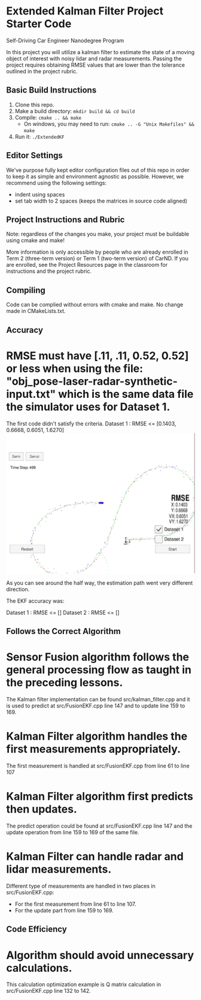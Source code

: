 # Extended Kalman Filter Project Starter Code
Self-Driving Car Engineer Nanodegree Program

In this project you will utilize a kalman filter to estimate the state of a moving object of interest with noisy lidar and radar measurements. Passing the project requires obtaining RMSE values that are lower than the tolerance outlined in the project rubric. 

## Basic Build Instructions

1. Clone this repo.
2. Make a build directory: `mkdir build && cd build`
3. Compile: `cmake .. && make` 
   * On windows, you may need to run: `cmake .. -G "Unix Makefiles" && make`
4. Run it: `./ExtendedKF `

## Editor Settings

We've purpose fully kept editor configuration files out of this repo in order to
keep it as simple and environment agnostic as possible. However, we recommend
using the following settings:

* indent using spaces
* set tab width to 2 spaces (keeps the matrices in source code aligned)

## Project Instructions and Rubric

Note: regardless of the changes you make, your project must be buildable using
cmake and make!

More information is only accessible by people who are already enrolled in Term 2 (three-term version) or Term 1 (two-term version)
of CarND. If you are enrolled, see the Project Resources page in the classroom
for instructions and the project rubric.

## Compiling

Code can be complied without errors with cmake and make.
No change made in CMakeLists.txt.

## Accuracy

# RMSE must have [.11, .11, 0.52, 0.52] or less when using the file: "obj_pose-laser-radar-synthetic-input.txt" which is the same data file the simulator uses for Dataset 1.

The first code didn't satisfy the criteria.
Dataset 1 : RMSE <= [0.1403, 0.6668, 0.6051, 1.6270]
![Simulator 1st](img/1st.png)

As you can see around the half way, the estimation path went very different direction.

The EKF accuracy was:

Dataset 1 : RMSE <= []
Dataset 2 : RMSE <= []

## Follows the Correct Algorithm

# Sensor Fusion algorithm follows the general processing flow as taught in the preceding lessons.

The Kalman filter implementation can be found src/kalman_filter.cpp and it is used to predict at src/FusionEKF.cpp line 147 and to update line 159 to 169.

# Kalman Filter algorithm handles the first measurements appropriately.

The first measurement is handled at src/FusionEKF.cpp from line 61 to line 107

# Kalman Filter algorithm first predicts then updates.

The predict operation could be found at src/FusionEKF.cpp line 147 and the update operation from line 159 to 169 of the same file.

# Kalman Filter can handle radar and lidar measurements.

Different type of measurements are handled in two places in src/FusionEKF.cpp:

* For the first measurement from line 61 to line 107.
* For the update part from line 159 to 169.

## Code Efficiency

# Algorithm should avoid unnecessary calculations.

This calculation optimization example is Q matrix calculation in src/FusionEKF.cpp line 132 to 142.

